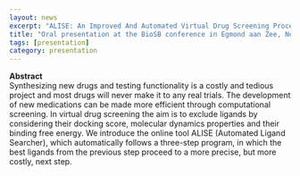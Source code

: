 ```yaml
---
layout: news
excerpt: "ALISE: An Improved And Automated Virtual Drug Screening Procedure" 
title: "Oral presentation at the BioSB conference in Egmond aan Zee, Netherlands"
tags: [presentation]
category: presentation
---
```


<b>Abstract</b><br>
Synthesizing new drugs and testing functionality is a costly and tedious project and most drugs will never make it to any real trials. The development of new medications can be made more efficient through computational screening. In virtual drug screening the aim is to exclude ligands by considering their docking score, molecular dynamics properties and their binding free energy. We introduce the online tool ALISE (Automated Ligand Searcher), which automatically follows a three-step program, in which the best ligands from the previous step proceed to a more precise, but more costly, next step.
